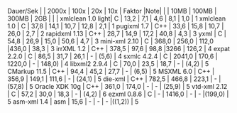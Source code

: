 Dauer/Sek         |     |  2000x |   100x |   20x  | 10x  | Faktor |Note|
                  |     |  10MB  |  100MB | 300MB  | 2GB  |        |    |
xmlclean 1.0 light| C   |   13,2 |    7,1 |    4,6 |  8,1 |   1,0  | 1
xmlclean 1.0      | C   |   37,8 |   14,1 |   10,7 | 12,8 |   2,1  | 1
pugixml 1.7       | C++ |   33,6 |   15,8 |   10,7 | 26,0 |   2,7  | 2
rapidxml 1.13     | C++ |   28,7 |   14,9 |   17,2 | 40,8 |   4,3  | 3
yxml              | C   |   54,8 |   26,9 |   15,0 | 50,6 |   4,7  | 3
mini-xml 2.10     | C   |  368,0 |  256,0 |  112,0 |436,0 |  38,3  | 3
irrXML 1.2        | C++ |  378,5 |   97,6 |   98,8 |3266  | 126,2  | 4
expat 2.2.0       | C   |   86,5 |   31,7 |   26,1 |  -   |  (5,6) | 4
sxmlc 4.2.4       | C   | 2041,0 |  170,6 | 1220,0 |  -   | 148,0) | 4 
libxml2 2.9.4     | C   |   70,0 |   23,5 |   18,7 |  -   |  (4,2) | 5
CMarkup 11.5      | C++ |   94,4 |   45,2 |   27,7 |  -   |  (6,5) | 5
MSXML 6.0         | C++ |  356,9 |  149,1 |  111,6 |  -   | (24,1) | 5
die-xml           | C++ |  782,5 |  466,8 |  223,1 |  -   | (57,8) | 5
Oracle XDK 10g    | C++ |  361,0 |  174,0 |     -  |  -   | (25,9) | 5
vtd-xml 2.12      | C   |   57,2 |   30,0 |   18,3 |  -   |  (4,2) | 6
ezxml 0.8.6       | C   |     -  | 1416,0 |     -  |  -   |(199,0) | 5
asm-xml 1.4       | asm |   15,6 |    -   |     -  |  -   |((1,2)) | 5 
  

